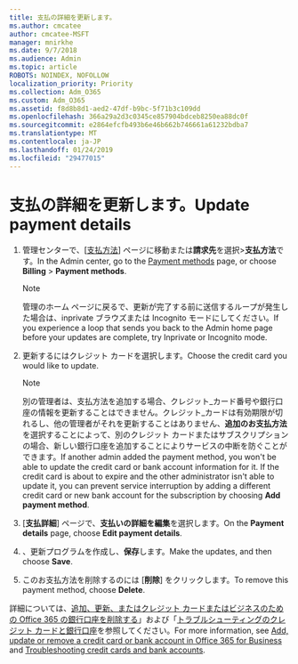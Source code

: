 ```yaml
---
title: 支払の詳細を更新します。
ms.author: cmcatee
author: cmcatee-MSFT
manager: mnirkhe
ms.date: 9/7/2018
ms.audience: Admin
ms.topic: article
ROBOTS: NOINDEX, NOFOLLOW
localization_priority: Priority
ms.collection: Adm_O365
ms.custom: Adm_O365
ms.assetid: f8d8b8d1-aed2-47df-b9bc-5f71b3c109dd
ms.openlocfilehash: 366a29a2d3c0345ce857904bdceb8250ea88dc0f
ms.sourcegitcommit: e2864efcfb493b6e46b662b746661a61232bdba7
ms.translationtype: MT
ms.contentlocale: ja-JP
ms.lasthandoff: 01/24/2019
ms.locfileid: "29477015"
---
```

# <a name="update-payment-details"></a><span data-ttu-id="0a963-102">支払の詳細を更新します。</span><span class="sxs-lookup"><span data-stu-id="0a963-102">Update payment details</span></span>

1. <span data-ttu-id="0a963-103">管理センターで、[[支払方法](https://go.microsoft.com/fwlink/p/?linkid=2018806)] ページに移動または**請求先**を選択\>**支払方法**です。</span><span class="sxs-lookup"><span data-stu-id="0a963-103">In the Admin center, go to the [Payment methods](https://go.microsoft.com/fwlink/p/?linkid=2018806) page, or choose **Billing** \> **Payment methods**.</span></span>
    
    > [!NOTE]
    > <span data-ttu-id="0a963-104">管理のホーム ページに戻るで、更新が完了する前に送信するループが発生した場合は、inprivate ブラウズまたは Incognito モードにしてください。</span><span class="sxs-lookup"><span data-stu-id="0a963-104">If you experience a loop that sends you back to the Admin home page before your updates are complete, try Inprivate or Incognito mode.</span></span> 
  
2. <span data-ttu-id="0a963-105">更新するにはクレジット カードを選択します。</span><span class="sxs-lookup"><span data-stu-id="0a963-105">Choose the credit card you would like to update.</span></span>
    
    > [!NOTE]
    > <span data-ttu-id="0a963-p101">別の管理者は、支払方法を追加する場合、クレジット_カード番号や銀行口座の情報を更新することはできません。クレジット_カードは有効期限が切れるし、他の管理者がそれを更新することはありません、**追加のお支払方法**を選択することによって、別のクレジット カードまたはサブスクリプションの場合、新しい銀行口座を追加することによりサービスの中断を防ぐことができます。</span><span class="sxs-lookup"><span data-stu-id="0a963-p101">If another admin added the payment method, you won't be able to update the credit card or bank account information for it. If the credit card is about to expire and the other administrator isn't able to update it, you can prevent service interruption by adding a different credit card or new bank account for the subscription by choosing **Add payment method**.</span></span> 
  
3. <span data-ttu-id="0a963-108">[**支払詳細**] ページで、**支払いの詳細を編集**を選択します。</span><span class="sxs-lookup"><span data-stu-id="0a963-108">On the **Payment details** page, choose **Edit payment details**.</span></span>
    
4. <span data-ttu-id="0a963-109">、更新プログラムを作成し、**保存**します。</span><span class="sxs-lookup"><span data-stu-id="0a963-109">Make the updates, and then choose **Save**.</span></span>
    
5. <span data-ttu-id="0a963-110">このお支払方法を削除するのには [**削除**] をクリックします。</span><span class="sxs-lookup"><span data-stu-id="0a963-110">To remove this payment method, choose **Delete**.</span></span>
    
<span data-ttu-id="0a963-111">詳細については、[追加、更新、またはクレジット カードまたはビジネスのための Office 365 の銀行口座を削除する](https://support.office.com/article/30ba9c83-50d8-4020-90ed-830a5b8c8724)」および「[トラブルシューティングのクレジット カードと銀行口座](https://support.office.com/article/30ba9c83-50d8-4020-90ed-830a5b8c8724)を参照してください。</span><span class="sxs-lookup"><span data-stu-id="0a963-111">For more information, see [Add, update or remove a credit card or bank account in Office 365 for Business](https://support.office.com/article/30ba9c83-50d8-4020-90ed-830a5b8c8724) and [Troubleshooting credit cards and bank accounts](https://support.office.com/article/30ba9c83-50d8-4020-90ed-830a5b8c8724).</span></span>
  

